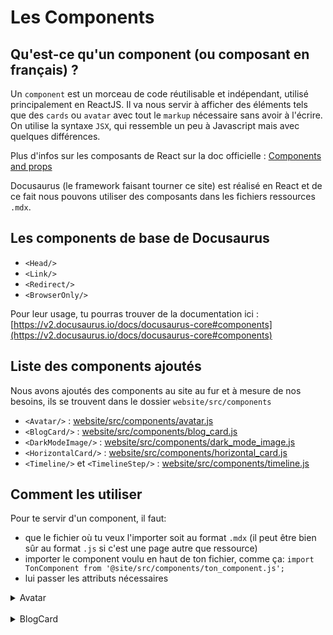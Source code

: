 # Les Components

## Qu'est-ce qu'un component (ou composant en français) ?

Un `component` est un morceau de code réutilisable et indépendant, utilisé principalement en ReactJS. Il va nous servir à afficher des éléments tels que des `cards` ou `avatar` avec tout le `markup` nécessaire sans avoir à l'écrire.
On utilise la syntaxe `JSX`, qui ressemble un peu à Javascript mais avec quelques différences.

Plus d'infos sur les composants de React sur la doc officielle : [Components and props](https://fr.reactjs.org/docs/components-and-props.html)

Docusaurus (le framework faisant tourner ce site) est réalisé en React et de ce fait nous pouvons utiliser des composants dans les fichiers ressources `.mdx`.

## Les components de base de Docusaurus

* `<Head/>`
* `<Link/>`
* `<Redirect/>`
* `<BrowserOnly/>`

Pour leur usage, tu pourras trouver de la documentation ici : [https://v2.docusaurus.io/docs/docusaurus-core#components](https://v2.docusaurus.io/docs/docusaurus-core#components)

## Liste des components ajoutés

Nous avons ajoutés des components au site au fur et à mesure de nos besoins, ils se trouvent dans le dossier `website/src/components`

* `<Avatar/>` : [website/src/components/avatar.js](website/src/components/avatar.js)
* `<BlogCard/>` : [website/src/components/blog_card.js](website/src/components/blog_card.js)
* `<DarkModeImage/>` : [website/src/components/dark_mode_image.js](website/src/components/dark_mode_image.js)
* `<HorizontalCard/>` : [website/src/components/horizontal_card.js](website/src/components/horizontal_card.js)
* `<Timeline/>` et `<TimelineStep/>` : [website/src/components/timeline.js](website/src/components/timeline.js)

## Comment les utiliser

Pour te servir d'un component, il faut:
- que le fichier où tu veux l'importer soit au format `.mdx` (il peut être bien sûr au format `.js` si c'est une page autre que ressource)
- importer le component voulu en haut de ton fichier, comme ça: `import TonComponent from '@site/src/components/ton_component.js';`
- lui passer les attributs nécessaires

<details>
  <summary>
    Avatar
  </summary>

**Où le trouver**

[website/src/components/avatar.js](website/src/components/avatar.js)

**Description**

Utilisé sur la page [S'entraîner aux tests](https://women-on-rails.github.io/ressources/docs/s-entrainer-aux-tests) : 

![Component Avatar](website/src/static/img/doc_components/component_avatar.png)

**Example d'utilisation**

Importation en haut du fichier `.mdx` : `import Avatar from '@site/src/components/avatar.js';`

```jsx
<Avatar 
  src='/img/find_a_job/katas/deliver_ee.png'
  alt='Logo Deliver.ee'
  href='https://github.com/deliver-ee/challenges'
  title='Deliver.ee'
/>
```
</details><br/>

<details>
  <summary>
    BlogCard
  </summary>

**Où le trouver**

[website/src/components/blog_card.js](website/src/components/blog_card.js)

**Description**

Utilisé sur la [page d'accueil du blog](https://women-on-rails.github.io/ressources/blog) : 

![Component BlogCard](website/src/static/img/doc_components/component_blog_card.png)

**Example d'utilisation**

Importation en haut du fichier : `import BlogCard from '@site/src/components/blog_card.js';`

```jsx
<BlogCard
  link={
    "https://women-on-rails.github.io/ressources/blog/2020/10/18/update-contributing"
  }
  image={useBaseUrl("img/blog/article2.png")}
  imageAlt={"Mise à jour de la doc"}
  imageTitle={"Mise à jour de la doc"}
  title={"Mise à jour de la doc"}
  summary={
    "Le site profite de l'Hacktoberfest pour avoir ses premières contributions, vous trouverez ici toutes les informations pour contribuer !"
  }
  date={"18 octobre 2020"}
  author={"Juliette"}
  tag={"OPENSOURCE"}
/></BlogCard>
```

</details><br/>


